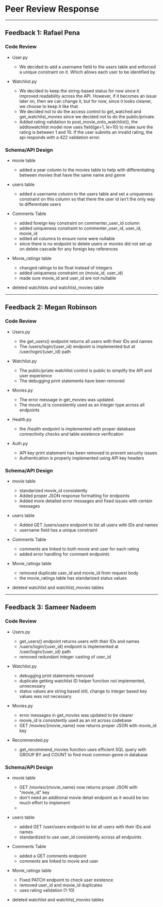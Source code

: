 # Peer Review Response
---

## Feedback 1: Rafael Pena 
### Code Review
- User.py
    - We decided to add a username field to the users table and enforced a unique constraint on it. Which allows each user to be identified by.
 
- Watchlist.py
    - We decided to keep the string-based status for now since it improved readability across the API. However, if it becomes an issue later on, then we can change it, but for now, since it looks cleaner, we choose to keep it like that.
    - We decided not to do the access control to get_watched and get_watchlist_movies since we decided not to do the public/private.
    - Added rating validation to post_movie_onto_watchlist(), the addtowatchlist model now uses field(ge=1, le=10) to make sure the rating is between 1 and 10. If the user submits an invalid rating, the api responds with a 422 validation error.

### Schema/API Design
- movie table
    - added a year column to the movies table to help with differentiating between movies that have the same name and genre
      
- users table
    - added a username column to the users table and set a uniqueness constraint on this column so that there the user id isn't the only way to differentiate users
      
- Comments Table
    - added foreign key constraint on commenter_user_id column
    - added uniqueness constraint to commenter_user_id, user_id, movie_id
    - edited all columns to ensure none were nullable
    - since there is no endpoint to delete users or movies did not set up on delete cascade for any foreign key references
    
- Movie_ratings table
    - changed ratings to be float instead of integers
    - added uniqueness constraint on (movie_id, user_id)
    - made sure movie_id and user_id are not nullable
      
- deleted watchlists and watchlist_movies table

---

## Feedback 2: Megan Robinson
### Code Review
- Users.py
  - the get_users() endpoint returns all users with their IDs and names
  - The /users/login/{user_id} endpoint is implemented but at /user/login/{user_id} path
 
- Watchlist.py
  - The public/priate watchlist control is public to simplify the API and user experience
  - The debugging print statements have been removed

 - Movies.py
   - The error message in get_movies was updated.
   - The movie_id is consistently used as an integer type across all endpoints

- Health.py
  - the /health endpoint is implemented with proper database connectivity checks and table existence verification

- Auth.py
  - API key print statement has been removed to prevent security issues
  - Authentication is properly implemented using API key headers
  
### Schema/API Design
- movie table
    - standarized movie_id consistently
    - Added proper JSON response formatting for endpoints
    - Added more detailed error messages and fixed issues with certain messages
      
- users table
    - Added GET /users/users endpoint to list all users with IDs and names
    - username field has a unique constraint
      
- Comments Table
    - comments are linked to both movie and user for each rating
    - added error handling for comment endpoints
      
- Movie_ratings table
    - removed duplicate user_id and movie_id from request body
    - the movie_ratings table has standarized status values

- deleted watchlist and watchlist_movies tables

---

## Feedback 3: Sameer Nadeem
### Code Review
- Users.py
  - get_users() endpoint returns users with their IDs and names
  - /users/login/{user_id} endpoint is implemented at /user/login/{user_id} path
  - removed redundant integer casting of user_id
 
- Watchlist.py
  - debugging print statements removed
  - duplicate getting watchlist ID helper function not implemented, unnecessary
  - status values are string based still, change to integer based key values was not necessary

 - Movies.py
   - error messages in get_movies was updated to be clearer
   - movie_id is consistently used as an int across codebase
   - GET /movies/{movie_name} now returns proper JSON with movie_id key
  
- Recommended.py
  - get_recommend_movies function uses efficient SQL query with GROUP BY and COUNT to find most common genre in database

### Schema/API Design
- movie table
    -  GET /movies/{movie_name} now returns proper JSON with "movie_id" key
    -  don't need an additional movie detail endpoint as it would be too much effort to implement
    - 
- users table
    - added GET /user/users endpoint to list all users with their IDs and names
    - standardized to use user_id consistently across all endpoints
      
- Comments Table
    - added a GET comments endpoint
    - comments are linked to movie and user
      
- Movie_ratings table
    - Fixed PATCH endpoint to check user existence
    - removed user_id and movie_id duplicates
    - uses rating validation (1-10)
      
- deleted watchlist and watchlist_movies tables
